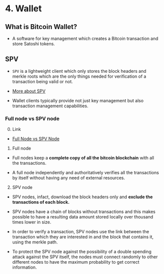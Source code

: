# 4. Wallet

## What is Bitcoin Wallet?

- A software for key management which creates a Bitcoin transaction and store Satoshi tokens.

## SPV

- `SPV` is a lightweight client which only stores the block headers and merkle roots which are the only things needed for verification of a transaction being valid or not.

- [More about SPV](https://wiki.bitcoinsv.io/index.php/Simplified_Payment_Verification)

- Wallet clients typically provide not just key management but also transaction management capabilities.

### Full node vs SPV node

0. Link

- [Full Node vs SPV Node](https://www.massmux.com/bitcoin-full-nodes-vs-spv-nodes/)

1. Full node

- Full nodes keep a **complete copy of all the bitcoin blockchain** with all the transactions.

- A full node independently and authoritatively verifies all the transactions by itself without having any need of external resources.

2. SPV node

- SPV nodes, infact, download the block headers only and **exclude the transactions of each block.**

- SPV nodes have a chain of blocks without transactions and this makes possible to have a resulting data amount stored locally over thousand times lower in size.

- In order to verify a transaction, SPV nodes use the link between the transaction which they are interested in and the block that contains it, using the merkle path.

- To protect the SPV node against the possibility of a double spending attack against the SPV itself, the nodes must connect randomly to other different nodes to have the maximum probability to get correct information.
